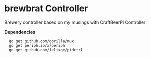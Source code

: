 # brewbrat Controller
Brewery controller based on my musings with CraftBeerPi Controller

 
 
  **Dependencies**

      go get github.com/gorilla/mux
      go get periph.io/x/periph
      go get github.com/felixge/pidctrl


  

